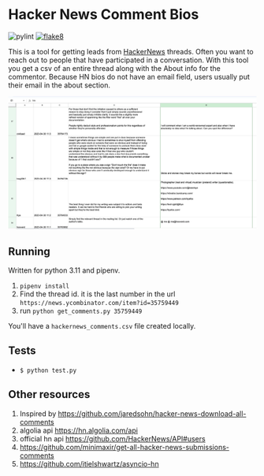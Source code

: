 # Hacker News Comment Bios

![pylint](https://github.com/morenoh149/hacker_news_comment_bios/actions/workflows/pylint.yml/badge.svg)
[![flake8](https://github.com/morenoh149/hacker_news_comment_bios/actions/workflows/flake8.yml/badge.svg)](https://github.com/morenoh149/hacker_news_comment_bios/actions/workflows/flake8.yml)


This is a tool for getting leads from [HackerNews](https://news.ycombinator.com/) threads.
Often you want to reach
out to people that have participated in a conversation. With this tool you get
a csv of an entire thread along with the About info for the commentor.
Because HN bios do not have an email field, users usually put their
email in the about section.

![screenshot](screenshot.png)

## Running

Written for python 3.11 and pipenv.

1. `pipenv install`
1. Find the thread id. it is the last number in the url `https://news.ycombinator.com/item?id=35759449`
1. run `python get_comments.py 35759449`

You'll have a `hackernews_comments.csv` file created locally.

## Tests

* `$ python test.py`
## Other resources

1. Inspired by https://github.com/jaredsohn/hacker-news-download-all-comments
1. algolia api https://hn.algolia.com/api
1. official hn api https://github.com/HackerNews/API#users
1. https://github.com/minimaxir/get-all-hacker-news-submissions-comments
1. https://github.com/itielshwartz/asyncio-hn
